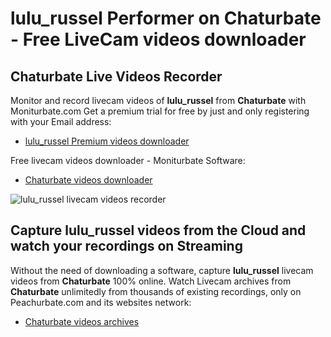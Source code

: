 # lulu_russel Performer on Chaturbate - Free LiveCam videos downloader

## Chaturbate Live Videos Recorder

Monitor and record livecam videos of **lulu_russel** from **Chaturbate** with Moniturbate.com
Get a premium trial for free by just and only registering with your Email address:
* [lulu_russel Premium videos downloader](https://moniturbate.com/request-demo-licence-key.html)

Free livecam videos downloader - Moniturbate Software:
* [Chaturbate videos downloader](https://moniturbate.com/moniturbate-download-software.html)

![lulu_russel livecam videos recorder](https://peachurnet.com/templates/moniturbate-software.png)


## Capture lulu_russel videos from the Cloud and watch your recordings on Streaming

Without the need of downloading a software, capture **lulu_russel** livecam videos from **Chaturbate** 100% online.
Watch Livecam archives from **Chaturbate** unlimitedly from thousands of existing recordings, only on Peachurbate.com and its websites network:
* [Chaturbate videos archives](https://peachurnet.com/)